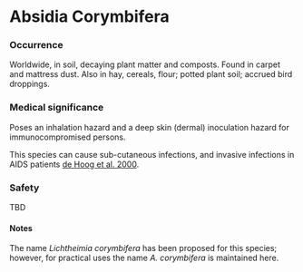 <!-- TITLE: Absidia Corymbifera -->
<!-- SUBTITLE: A quick summary of Absidia Corymbifera -->

# Absidia Corymbifera
### Occurrence
Worldwide, in soil, decaying plant matter and composts. Found in carpet and mattress dust. Also in hay, cereals, flour; potted plant soil; accrued bird droppings. 

### Medical significance
Poses an inhalation hazard and a deep skin (dermal) inoculation hazard  for immunocompromised persons.

This species can cause sub-cutaneous infections, and invasive infections in AIDS patients [de Hoog et al. 2000](/references#hoog-2000). 

### Safety
TBD

#### Notes
The name *Lichtheimia corymbifera* has been proposed for this species; however, for practical uses the name *A. corymbifera* is maintained here.

